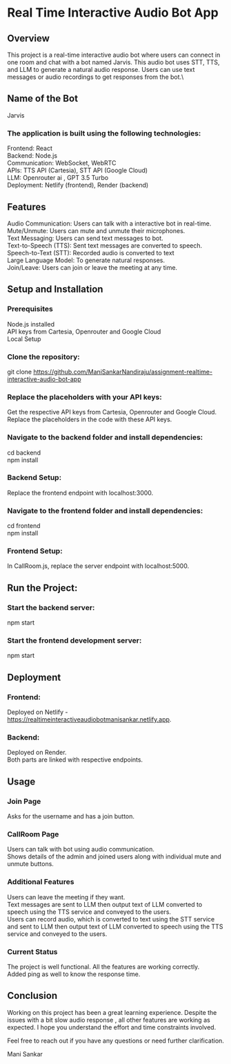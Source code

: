 # Real Time Interactive Audio Bot App
## Overview
This project is a real-time interactive audio bot where users can connect in one room and chat with a bot named Jarvis. This audio bot uses STT, TTS, and LLM to generate a natural audio response. Users can use text messages or audio recordings to get responses from the bot.\

## Name of the Bot
Jarvis

### The application is built using the following technologies:
Frontend: React \
Backend: Node.js \
Communication: WebSocket, WebRTC \
APIs: TTS API (Cartesia), STT API (Google Cloud) \
LLM: Openrouter ai , GPT 3.5 Turbo \
Deployment: Netlify (frontend), Render (backend) 

## Features
Audio Communication: Users can talk with a interactive bot in real-time. \
Mute/Unmute: Users can mute and unmute their microphones.\
Text Messaging: Users can send text messages to bot.\
Text-to-Speech (TTS): Sent text messages are converted to speech.\
Speech-to-Text (STT): Recorded audio is converted to text \
Large Language Model: To generate natural responses.\
Join/Leave: Users can join or leave the meeting at any time.

## Setup and Installation
### Prerequisites
Node.js installed \
API keys from Cartesia, Openrouter and Google Cloud\
Local Setup
### Clone the repository:
git clone https://github.com/ManiSankarNandiraju/assignment-realtime-interactive-audio-bot-app
### Replace the placeholders with your API keys:
Get the respective API keys from Cartesia, Openrouter and Google Cloud.\
Replace the placeholders in the code with these API keys.
### Navigate to the backend folder and install dependencies:
cd backend\
npm install
### Backend Setup:
Replace the frontend endpoint with localhost:3000.
### Navigate to the frontend folder and install dependencies:
cd frontend\
npm install
### Frontend Setup:
In CallRoom.js, replace the server endpoint with localhost:5000.
## Run the Project:
### Start the backend server:
npm start
### Start the frontend development server:
npm start
## Deployment

### Frontend: 
Deployed on Netlify - https://realtimeinteractiveaudiobotmanisankar.netlify.app.
### Backend: 
Deployed on Render.\
Both parts are linked with respective endpoints.

## Usage
### Join Page
Asks for the username and has a join button.
### CallRoom Page
Users can talk with bot using audio communication.\
Shows details of the admin and joined users along with individual mute and unmute buttons.
### Additional Features
Users can leave the meeting if they want.\
Text messages are sent to LLM then output text of LLM converted to speech using the TTS service and conveyed to the users.\
Users can record audio, which is converted to text using the STT service and sent to LLM then output text of LLM converted to speech using the TTS service and conveyed to the users.
### Current Status
The project is well functional. All the features are working correctly.\
Added ping as well to know the response time.

## Conclusion
Working on this project has been a great learning experience. Despite the issues with a bit slow audio response , all other features are working as expected. I hope you understand the effort and time constraints involved.

Feel free to reach out if you have any questions or need further clarification.

Mani Sankar
